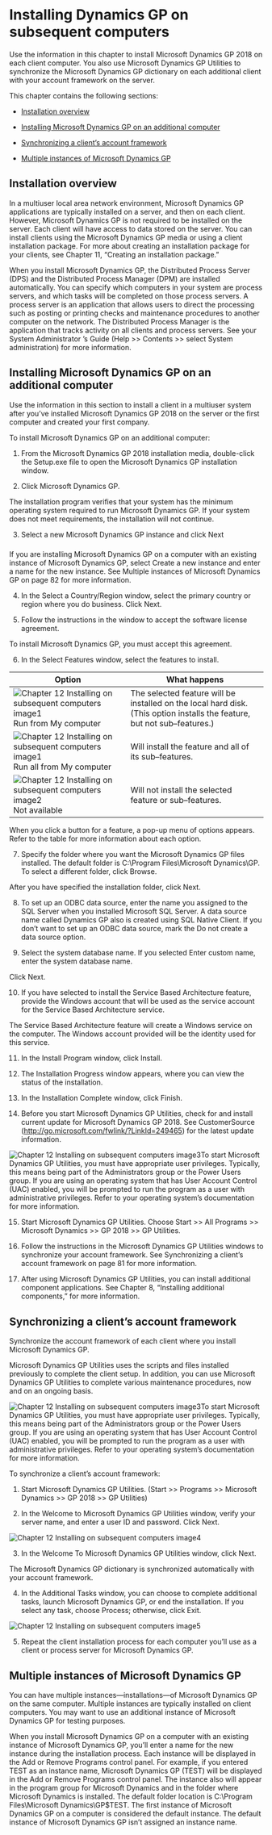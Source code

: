 # Installing Dynamics GP on subsequent computers

Use the information in this chapter to install Microsoft Dynamics GP 2018 on each client computer. You also use Microsoft Dynamics GP Utilities to synchronize the Microsoft Dynamics GP dictionary on each additional client with your account framework on the server.

This chapter contains the following sections:

-   [Installation overview](#installation-overview)  

-   [Installing Microsoft Dynamics GP on an additional computer](#installing-microsoft-dynamics-gp-on-an-additional-computer)  

-   [Synchronizing a client’s account framework](#synchronizing-a-clients-account-framework)  

-   [Multiple instances of Microsoft Dynamics GP](#_Multiple_instances_of)  

## Installation overview

In a multiuser local area network environment, Microsoft Dynamics GP applications are typically installed on a server, and then on each client. However, Microsoft Dynamics GP is not required to be installed on the server. Each client will have access to data stored on the server. You can install clients using the Microsoft Dynamics GP media or using a client installation package. For more about creating an installation package for your clients, see Chapter 11, “Creating an installation package.”

When you install Microsoft Dynamics GP, the Distributed Process Server (DPS) and the Distributed Process Manager (DPM) are installed automatically. You can specify which computers in your system are process servers, and which tasks will be completed on those process servers. A process server is an application that allows users to direct the processing such as posting or printing checks and maintenance procedures to another computer on the network. The Distributed Process Manager is the application that tracks activity on all clients and process servers. See your System Administrator ’s Guide (Help &gt;&gt; Contents &gt;&gt; select System administration) for more information.

## Installing Microsoft Dynamics GP on an additional computer

Use the information in this section to install a client in a multiuser system after you’ve installed Microsoft Dynamics GP 2018 on the server or the first computer and created your first company.

To install Microsoft Dynamics GP on an additional computer:

1. From the Microsoft Dynamics GP 2018 installation media, double-click the Setup.exe file to open the Microsoft Dynamics GP installation window.

2. Click Microsoft Dynamics GP.

The installation program verifies that your system has the minimum operating system required to run Microsoft Dynamics GP. If your system does not meet requirements, the installation will not continue.

3. Select a new Microsoft Dynamics GP instance and click Next

### 

If you are installing Microsoft Dynamics GP on a computer with an existing instance of Microsoft Dynamics GP, select Create a new instance and enter a name for the new instance. See Multiple instances of Microsoft Dynamics GP on page 82 for more information.

4. In the Select a Country/Region window, select the primary country or region where you do business. Click Next.

5. Follow the instructions in the window to accept the software license agreement.

To install Microsoft Dynamics GP, you must accept this agreement.

6. In the Select Features window, select the features to install.

| **Option**                                                                     | **What happens**                                                                                                         |
|--------------------------------------------------------------------------------|--------------------------------------------------------------------------------------------------------------------------|
| ![Chapter 12 Installing on subsequent computers image1](media/Chapter-12-Installing-on-subsequent-computers-image1.PNG) Run from My computer     | The selected feature will be installed on the local hard disk. (This option installs the feature, but not sub–features.) |  
| ![Chapter 12 Installing on subsequent computers image1](media/Chapter-12-Installing-on-subsequent-computers-image1.PNG) Run all from My computer | Will install the feature and all of its sub–features.                                                                    |  
| ![Chapter 12 Installing on subsequent computers image2](media/Chapter-12-Installing-on-subsequent-computers-image2.png) Not available            | Will not install the selected feature or sub–features.                                                                   |  

When you click a button for a feature, a pop-up menu of options appears. Refer to the table for more information about each option.

7. Specify the folder where you want the Microsoft Dynamics GP files installed. The default folder is C:\\Program Files\\Microsoft Dynamics\\GP. To select a different folder, click Browse.

After you have specified the installation folder, click Next.

8. To set up an ODBC data source, enter the name you assigned to the SQL Server when you installed Microsoft SQL Server. A data source name called Dynamics GP also is created using SQL Native Client. If you don’t want to set up an ODBC data source, mark the Do not create a data source option.

9. Select the system database name. If you selected Enter custom name, enter the system database name.

Click Next.

10. If you have selected to install the Service Based Architecture feature, provide the Windows account that will be used as the service account for the Service Based Architecture service.

The Service Based Architecture feature will create a Windows service on the computer. The Windows account provided will be the identity used for this service.

11. In the Install Program window, click Install.

12. The Installation Progress window appears, where you can view the status of the installation.

13. In the Installation Complete window, click Finish.

14. Before you start Microsoft Dynamics GP Utilities, check for and install current update for Microsoft Dynamics GP 2018. See CustomerSource (<http://go.microsoft.com/fwlink/?LinkId=249465>) for the latest update information.

![Chapter 12 Installing on subsequent computers image3](media/Chapter-12-Installing-on-subsequent-computers-image3.png)To start Microsoft Dynamics GP Utilities, you must have appropriate user privileges. Typically, this means being part of the Administrators group or the Power Users group. If you are using an operating system that has User Account Control (UAC) enabled, you will be prompted to run the program as a user with administrative privileges. Refer to your operating system’s documentation for more information.  

15. Start Microsoft Dynamics GP Utilities. Choose Start &gt;&gt; All Programs &gt;&gt; Microsoft Dynamics &gt;&gt; GP 2018 &gt;&gt; GP Utilities.

16. Follow the instructions in the Microsoft Dynamics GP Utilities windows to synchronize your account framework. See Synchronizing a client’s account framework on page 81 for more information.

17. After using Microsoft Dynamics GP Utilities, you can install additional component applications. See Chapter 8, “Installing additional components,” for more information.

## Synchronizing a client’s account framework

Synchronize the account framework of each client where you install Microsoft Dynamics GP.

Microsoft Dynamics GP Utilities uses the scripts and files installed previously to complete the client setup. In addition, you can use Microsoft Dynamics GP Utilities to complete various maintenance procedures, now and on an ongoing basis.

![Chapter 12 Installing on subsequent computers image3](media/Chapter-12-Installing-on-subsequent-computers-image3.png)To start Microsoft Dynamics GP Utilities, you must have appropriate user privileges. Typically, this means being part of the Administrators group or the Power Users group. If you are using an operating system that has User Account Control (UAC) enabled, you will be prompted to run the program as a user with administrative privileges. Refer to your operating system’s documentation for more information.  

To synchronize a client’s account framework:

1. Start Microsoft Dynamics GP Utilities.
(Start &gt;&gt; Programs &gt;&gt; Microsoft Dynamics &gt;&gt; GP 2018 &gt;&gt; GP Utilities)

2. In the Welcome to Microsoft Dynamics GP Utilities window, verify your server name, and enter a user ID and password. Click Next.

![Chapter 12 Installing on subsequent computers image4](media/Chapter-12-Installing-on-subsequent-computers-image4.png)  

3. In the Welcome To Microsoft Dynamics GP Utilities window, click Next.

The Microsoft Dynamics GP dictionary is synchronized automatically with your account framework.

4. In the Additional Tasks window, you can choose to complete additional tasks, launch Microsoft Dynamics GP, or end the installation. If you select any task, choose Process; otherwise, click Exit.

![Chapter 12 Installing on subsequent computers image5](media/Chapter-12-Installing-on-subsequent-computers-image5.png)  

5. Repeat the client installation process for each computer you’ll use as a client or process server for Microsoft Dynamics GP.

<span id="_Multiple_instances_of" class="anchor"></span>

## Multiple instances of Microsoft Dynamics GP

You can have multiple instances—installations—of Microsoft Dynamics GP on the same computer. Multiple instances are typically installed on client computers. You may want to use an additional instance of Microsoft Dynamics GP for testing purposes.

When you install Microsoft Dynamics GP on a computer with an existing instance of Microsoft Dynamics GP, you’ll enter a name for the new instance during the installation process. Each instance will be displayed in the Add or Remove Programs control panel. For example, if you entered TEST as an instance name, Microsoft Dynamics GP (TEST) will be displayed in the Add or Remove Programs control panel. The instance also will appear in the program group for Microsoft Dynamics and in the folder where Microsoft Dynamics is installed. The default folder location is C:\\Program Files\\Microsoft Dynamics\\GP$TEST. The first instance of Microsoft Dynamics GP on a computer is considered the default instance. The default instance of Microsoft Dynamics GP isn’t assigned an instance name.
